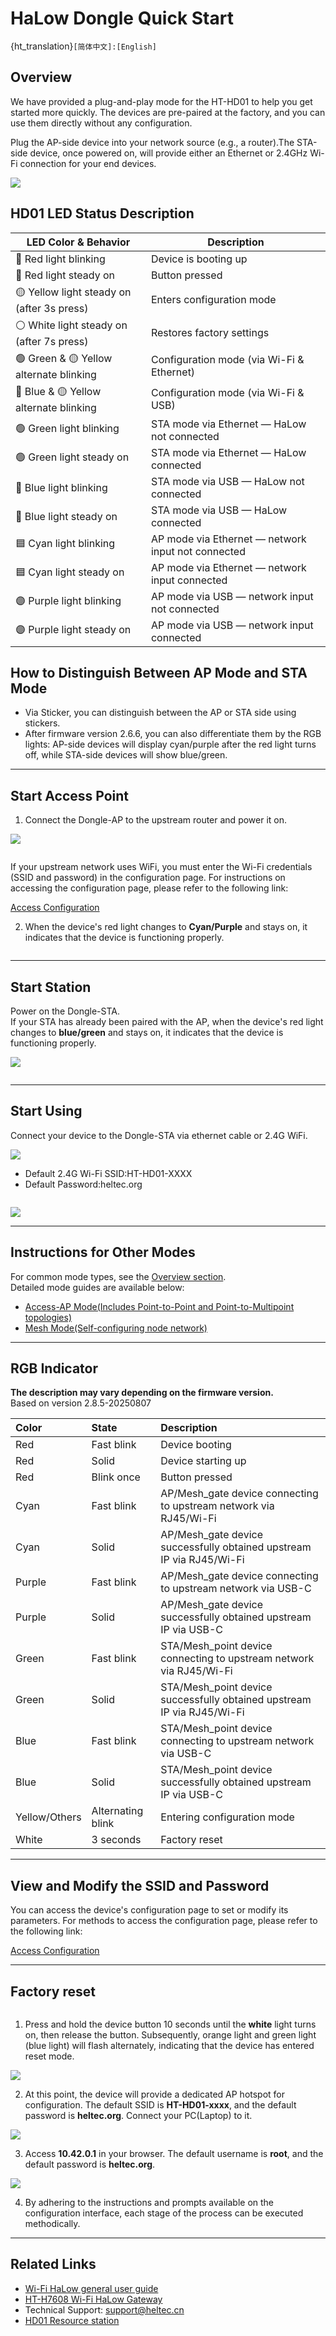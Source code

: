 # HaLow Dongle Quick Start

{ht_translation}`[简体中文]:[English]`
## Overview
We have provided a plug-and-play mode for the HT-HD01 to help you get started more quickly. The devices are pre-paired at the factory, and you can use them directly without any configuration. 

Plug the AP-side device into your network source (e.g., a router).The STA-side device, once powered on, will provide either an Ethernet or 2.4GHz Wi-Fi connection for your end devices.

![](img/04.jpg)

## HD01 LED Status Description

| **LED Color & Behavior**                  | **Description**                                           |
|-------------------------------------------|-----------------------------------------------------------|
| 🔴 Red light blinking                     | Device is booting up                                     |
| 🔴 Red light steady on                    | Button pressed                                           |
| 🟡 Yellow light steady on (after 3s press)| Enters configuration mode                                |
| ⚪ White light steady on (after 7s press) | Restores factory settings                                |
| 🟢 Green & 🟡 Yellow alternate blinking    | Configuration mode (via Wi-Fi & Ethernet)                |
| 🔵 Blue & 🟡 Yellow alternate blinking     | Configuration mode (via Wi-Fi & USB)                     |
| 🟢 Green light blinking                   | STA mode via Ethernet — HaLow not connected              |
| 🟢 Green light steady on                  | STA mode via Ethernet — HaLow connected                  |
| 🔵 Blue light blinking                    | STA mode via USB — HaLow not connected                   |
| 🔵 Blue light steady on                   | STA mode via USB — HaLow connected                       |
| 🟦 Cyan light blinking                    | AP mode via Ethernet — network input not connected       |
| 🟦 Cyan light steady on                   | AP mode via Ethernet — network input connected           |
| 🟣 Purple light blinking                  | AP mode via USB — network input not connected            |
| 🟣 Purple light steady on                 | AP mode via USB — network input connected                |



## How to Distinguish Between AP Mode and STA Mode
- Via Sticker, you can distinguish between the AP or STA side using stickers. 
- After firmware version 2.6.6, you can also differentiate them by the RGB lights: AP-side devices will display cyan/purple after the red light turns off, while STA-side devices will show blue/green.

--------------------------------------

## Start Access Point
1. Connect the Dongle-AP to the upstream router and power it on. 

![](img/11.jpg)

``` {tip} The RJ45 interface does not support PoE (Power-over-Ethernet) power supply. The USB cable can both supply power and networking.
```

If your upstream network uses WiFi, you must enter the Wi-Fi credentials (SSID and password) in the configuration page. For instructions on accessing the configuration page, please refer to the following link:

[Access Configuration](https://docs.heltec.org/en/wifi_halow/ht-hd01/access_configuration_page.html)

2. When the device's red light changes to **Cyan/Purple** and stays on, it indicates that the device is functioning properly.

``` {note} For some outdated firmware versions, the indicator light may be green or blue.
```

----------------------------------------------------------

## Start Station
Power on the Dongle-STA.<br>
If your STA has already been paired with the AP, when the device's red light changes to **blue/green** and stays on, it indicates that the device is functioning properly.

![](img/12.jpg)

``` {note} If your STA device is no longer paired with the AP, you need to reconfigure the STA. Please refer to the ["Dongle STA Setup Guide"](https://docs.heltec.org/en/wifi_halow/ht-hd01/ap-sta/sta.html).
```

-----------------------------------------------------------

## Start Using
Connect your device to the Dongle-STA via ethernet cable or 2.4G WiFi.

![](img/13.jpg)

- Default 2.4G Wi-Fi SSID:HT-HD01-XXXX
- Default Password:heltec.org

``` {warning} The STA blue light of the device represents a USB-C cable, and the green light represents an RJ45 cable. If the color of your indicator does not match the type of network cable you are connected to, you need to change the color of the indicator by pressing the button.
```

![](img/07.jpg)

---------------------------------------

## Instructions for Other Modes
For common mode types, see the [Overview section](https://docs.heltec.org/en/wifi_halow/ht-hd01/index.html#network-mode).<br>
Detailed mode guides are available below:

- [Access-AP Mode(Includes Point-to-Point and Point-to-Multipoint topologies)](https://docs.heltec.org/en/wifi_halow/ht-hd01/ap-sta/index.html)
- [Mesh Mode(Self-configuring node network)](https://docs.heltec.org/en/wifi_halow/ht-hd01/mesh/index.html)

--------------------------------------

## RGB Indicator
**The description may vary depending on the firmware version.**<br>
Based on version 2.8.5-20250807

| Color  | State | Description |
| :----- | :------ | :----- |
| Red | Fast blink | Device booting |
| Red | Solid | Device starting up |
| Red | Blink once | Button pressed |
| Cyan | Fast blink | AP/Mesh_gate device connecting to upstream network via RJ45/Wi-Fi |
| Cyan | Solid | AP/Mesh_gate device successfully obtained upstream IP via RJ45/Wi-Fi |
| Purple | Fast blink | AP/Mesh_gate device connecting to upstream network via USB-C |
| Purple | Solid | AP/Mesh_gate device successfully obtained upstream IP via USB-C |
| Green | Fast blink | STA/Mesh_point device connecting to upstream network via RJ45/Wi-Fi |
| Green | Solid | STA/Mesh_point device successfully obtained upstream IP via RJ45/Wi-Fi |
| Blue | Fast blink | STA/Mesh_point device connecting to upstream network via USB-C |
| Blue | Solid | STA/Mesh_point device successfully obtained upstream IP via USB-C |
| Yellow/Others| Alternating blink | Entering configuration mode |
| White  | 3 seconds  | Factory reset |


---------------------------------------------------

## View and Modify the SSID and Password
You can access the device's configuration page to set or modify its parameters. For methods to access the configuration page, please refer to the following link:

[Access Configuration](https://docs.heltec.org/en/wifi_halow/ht-hd01/access_configuration_page.html)

--------------------------------------

## Factory reset

``` {warning} In this mode, all existing configurations on the device are completely erased. You must reconfigure it anew before use.
```

1. Press and hold the device button 10 seconds until the **white** light turns on, then release the button. Subsequently, orange light and green light (blue light) will flash alternately, indicating that the device has entered reset mode.

![](img/07.jpg)

2. At this point, the device will provide a dedicated AP hotspot for configuration. The default SSID is **HT-HD01-xxxx**, and the default password is **heltec.org**. Connect your PC(Laptop) to it.

![](img/ap/09.png)

3. Access **10.42.0.1** in your browser. The default username is **root**, and the default password is **heltec.org**.

![](img/09.png)

4. By adhering to the instructions and prompts available on the configuration interface, each stage of the process can be executed methodically.

-----------------------------------------

## Related Links
- [Wi-Fi HaLow general user guide](https://docs.heltec.org/en/wifi_halow/halow_guide/index.html)
- [HT-H7608 Wi-Fi HaLow Gateway](https://docs.heltec.org/en/wifi_halow/ht-h7608/index.html)
- Technical Support: support@heltec.cn
- [HD01 Resource station](https://resource.heltec.cn/download/HT-HD01)
